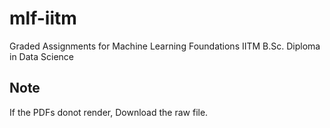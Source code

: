 # mlf-iitm
Graded Assignments for Machine Learning Foundations IITM B.Sc. Diploma in Data Science

## Note
If the PDFs donot render, Download the raw file. 
